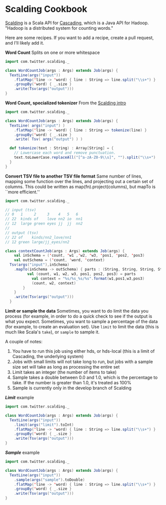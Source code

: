 Scalding Cookbook
=================

[Scalding](https://github.com/twitter/scalding) is a Scala API for 
[Cascading](http://www.cascading.org/), which is a Java API for Hadoop. 
"Hadoop is a distributed system for counting words."

Here are some recipes. If you want to add a recipe, create a pull request, and I'll
likely add it.

**Word Count** Splits on one or more whitespace

```scala
import com.twitter.scalding._

class WordCountJob(args : Args) extends Job(args) {
  TextLine(args("input"))
    .flatMap('line -> 'word) { line : String => line.split("\\s+") }
    .groupBy('word) { _.size }
    .write(Tsv(args("output")))
}
```
**Word Count, specialized tokenizer**
From the [Scalding intro](https://github.com/twitter/scalding/blob/develop/README.md)

```scala
import com.twitter.scalding._

class WordCountJob(args : Args) extends Job(args) {
  TextLine( args("input") )
    .flatMap('line -> 'word) { line : String => tokenize(line) }
    .groupBy('word) { _.size }
    .write( Tsv( args("output") ) )

  def tokenize(text : String) : Array[String] = {
    // Lowercase each word and remove punctuation.
    text.toLowerCase.replaceAll("[^a-zA-Z0-9\\s]", "").split("\\s+")
  }
}
```

**Convert TSV file to another TSV file format** Same number of lines, mapping some function over the lines, and
projecting out a certain set of columns. This could be written as map(fn).project(columns), but mapTo is ``more efficient.''

```scala
import com.twitter.scalding._

// input (tsv)
// 0   1     2     3    4   5   6
// 22  kinds of	   love	nn2 io  nn1
// 12  large green eyes	jj  jj  nn2
//
// output (tsv)
// 22 of    kinds/nn2_love/nn1
// 12 green large/jj_eyes/nn2

class contextCountJob(args : Args) extends Job(args) {
	val inSchema = ('count, 'w1 ,'w2, 'w3, 'pos1, 'pos2, 'pos3)
	val outSchema = ('count, 'word, 'context)
  Tsv(args("input"),inSchema)
    .mapTo(inSchema -> outSchema) { parts : (String, String, String, String, String, String, String) => {
    	  val (count, w1, w2, w3, pos1, pos2, pos3) = parts
    		val context = "%s/%s_%s/%s".format(w1,pos1,w3,pos3)
    		(count, w2, context)
    	}
    }
    .write(Tsv(args("output")))
  }
```
**Limit or sample the data**  Sometimes, you want to do limit the data you process (for example, in order to 
do a quick check to see if the output is what you expect. Sometimes, you want to sample a percentage of the data
(for example, to create an evaluation set). Use ```limit``` to limit the data (this is much like Scala's
```take```), or ```sample``` to sample it. 

A couple of notes:

1. You have to run this job using either hds, or hds-local (this is a limit of Cascading, the underlying system)
2. Jobs with small limits will not take long to run, but jobs with a sample size set will take as long as processing the entire set
3. Limit takes an integer (the number of items to take)
4. Sample takes a double between 0.0 and 1.0, which is the percentage to take. If the number is greater than 1.0, it's treated as 100%
5. Sample is currently only in the develop branch of Scalding

***Limit*** example
```scala
import com.twitter.scalding._

class WordCountJob(args : Args) extends Job(args) {
  TextLine(args("input"))
    .limit(args("limit").toInt)
    .flatMap('line -> 'word) { line : String => line.split("\\s+") }
    .groupBy('word) { _.size }
    .write(Tsv(args("output")))
}
```

***Sample*** example
```scala
import com.twitter.scalding._

class WordCountJob(args : Args) extends Job(args) {
  TextLine(args("input"))
    .sample(args("sample").toDouble)
    .flatMap('line -> 'word) { line : String => line.split("\\s+") }
    .groupBy('word) { _.size }
    .write(Tsv(args("output")))
}
```
